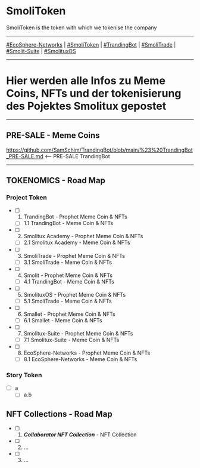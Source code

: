 # SmoliToken
SmoliToken is the token with which we tokenise the company

___

[#EcoSphere-Networks](https://github.com/SamSchim/EcoSphere-Networks) | [#SmoliToken](https://github.com/SamSchim/SmoliToken) | [#TrandingBot](https://github.com/SamSchim/TrandingBot) | [#SmoliTrade](https://github.com/SamSchim/SmoliTrade-App) | [#Smolit-Suite](https://github.com/SamSchim/Smolitux-Suite) | [#SmolituxOS](https://github.com/SamSchim/SmolituxOS) 
___

# Hier werden alle Infos zu Meme Coins, NFTs und der tokenisierung des Pojektes Smolitux gepostet

___


## PRE-SALE - Meme Coins
https://github.com/SamSchim/TrandingBot/blob/main/%23%20TrandingBot_PRE-SALE.md <-- PRE-SALE TrandingBot
___

## TOKENOMICS - Road Map

### Project Token

- [ ] 1. TrandingBot - Prophet Meme Coin & NFTs
  - [ ] 1.1 TrandingBot - Meme Coin & NFTs

- [ ] 2. Smolitux Academy - Prophet Meme Coin & NFTs
  - [ ] 2.1 Smolitux Academy - Meme Coin & NFTs

- [ ] 3. SmoliTrade - Prophet Meme Coin & NFTs
  - [ ] 3.1 SmoliTrade  - Meme Coin & NFTs
     
- [ ] 4. Smolit - Prophet Meme Coin & NFTs
  - [ ] 4.1 TrandingBot - Meme Coin & NFTs

- [ ] 5. SmolituxOS - Prophet Meme Coin & NFTs
  - [ ] 5.1 SmoliTrade - Meme Coin & NFTs

- [ ] 6. Smallet - Prophet Meme Coin & NFTs
    - [ ] 6.1 Smallet - Meme Coin & NFTs

- [ ] 7. Smolitux-Suite - Prophet Meme Coin & NFTs
  - [ ] 7.1 Smolitux-Suite - Meme Coin & NFTs

- [ ] 8. EcoSphere-Networks - Prophet Meme Coin & NFTs
  - [ ] 8.1 EcoSphere-Networks - Meme Coin & NFTs

### Story Token

- [ ] a
  - [ ] a.b
     
## NFT Collections - Road Map

- [ ] 1. _**Collaborator NFT Collection**_ - NFT Collection

- [ ] 2. ...

- [ ] 3. ...


